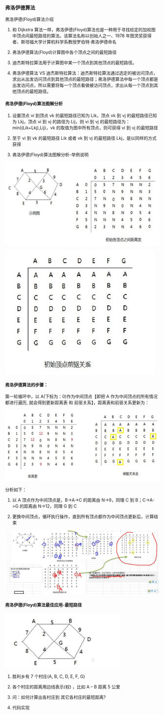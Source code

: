 ### 弗洛伊德算法

弗洛伊德(Floyd)算法介绍

1) 和 Dijkstra 算法一样，弗洛伊德(Floyd)算法也是一种用于寻找给定的加权图中顶点间最短路径的算法。该算法名称以创始人之一、1978 年图灵奖获得者、斯坦福大学计算机科学系教授罗伯特·弗洛伊德命名 

2) 弗洛伊德算法(Floyd)计算图中各个顶点之间的最短路径 

3) 迪杰斯特拉算法用于计算图中某一个顶点到其他顶点的最短路径。 

4) 弗洛伊德算法 VS 迪杰斯特拉算法：迪杰斯特拉算法通过选定的被访问顶点，求出从出发访问顶点到其他顶点的最短路径；弗洛伊德算法中每一个顶点都是出发访问点，所以需要将每一个顶点看做被访问顶点，求出从每一个顶点到其他顶点的最短路径。

#### 弗洛伊德(Floyd)算法图解分析

1) 设置顶点 vi 到顶点 vk 的最短路径已知为 Lik，顶点 vk 到 vj 的最短路径已知为 Lkj，顶点 vi 到 vj 的路径为 Lij，则 vi 到 vj 的最短路径为：min((Lik+Lkj),Lij)，vk 的取值为图中所有顶点，则可获得 vi 到 vj 的最短路径 

2) 至于 vi 到 vk 的最短路径 Lik 或者 vk 到 vj 的最短路径 Lkj，是以同样的方式获得

3) 弗洛伊德(Floyd)算法图解分析-举例说明

![弗洛伊德算法图解1](images/弗洛伊德算法图解1.jpg)

![弗洛伊德算法图解2](images/弗洛伊德算法图解2.jpg)

#### 弗洛伊德算法的步骤： 

第一轮循环中，以 A(下标为：0)作为中间顶点【即把 A 作为中间顶点的所有情况都进行遍历, 就会得到更新距离表 和 前驱关系】，距离表和前驱关系更新为：

![弗洛伊德算法图解3](images/弗洛伊德算法图解3.jpg)

分析如下： 

1) 以 A 顶点作为中间顶点是，B->A->C 的距离由 N->9，同理 C 到 B；C->A->G 的距离由 N->12，同理 G 到 C

2) 更换中间顶点，循环执行操作，直到所有顶点都作为中间顶点更新后，计算结束

![弗洛伊德算法图解5](images/弗洛伊德算法图解5.jpg)



#### 弗洛伊德(Floyd)算法最佳应用-最短路径

![迪杰斯特拉算法1](images/迪杰斯特拉算法1.jpg)

1) 胜利乡有 7 个村庄(A, B, C, D, E, F, G) 

2) 各个村庄的距离用边线表示(权) ，比如 A – B 距离 5 公里 

3) 问：如何计算出各村庄到 其它各村庄的最短距离? 

4) 代码实现

